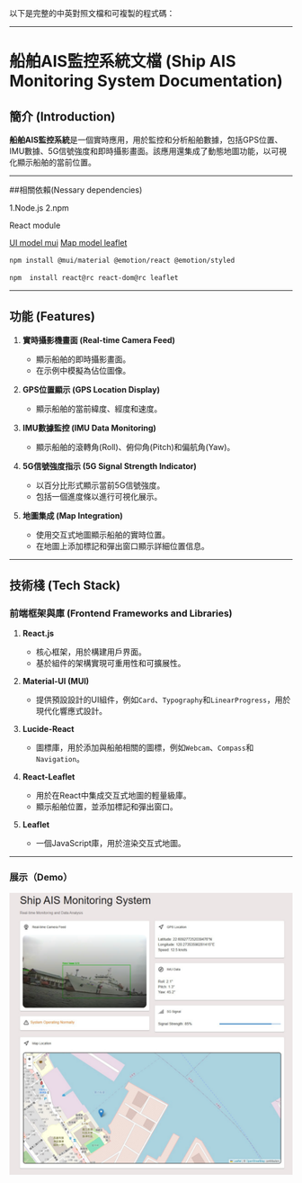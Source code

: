 以下是完整的中英對照文檔和可複製的程式碼：

---

# 船舶AIS監控系統文檔 (Ship AIS Monitoring System Documentation)

## 簡介 (Introduction)
**船舶AIS監控系統**是一個實時應用，用於監控和分析船舶數據，包括GPS位置、IMU數據、5G信號強度和即時攝影畫面。該應用還集成了動態地圖功能，以可視化顯示船舶的當前位置。

---
##相關依賴(Nessary dependencies)

1.Node.js
2.npm

React module

[UI model mui](https://mui.com/material-ui/)
[Map model leaflet](https://react-leaflet.js.org/)
```bash
npm install @mui/material @emotion/react @emotion/styled
```
```bash
npm  install react@rc react-dom@rc leaflet
```
---
## 功能 (Features)
1. **實時攝影機畫面 (Real-time Camera Feed)**
   - 顯示船舶的即時攝影畫面。
   - 在示例中模擬為佔位圖像。

2. **GPS位置顯示 (GPS Location Display)**
   - 顯示船舶的當前緯度、經度和速度。

3. **IMU數據監控 (IMU Data Monitoring)**
   - 顯示船舶的滾轉角(Roll)、俯仰角(Pitch)和偏航角(Yaw)。

4. **5G信號強度指示 (5G Signal Strength Indicator)**
   - 以百分比形式顯示當前5G信號強度。
   - 包括一個進度條以進行可視化展示。

5. **地圖集成 (Map Integration)**
   - 使用交互式地圖顯示船舶的實時位置。
   - 在地圖上添加標記和彈出窗口顯示詳細位置信息。

---

## 技術棧 (Tech Stack)

### 前端框架與庫 (Frontend Frameworks and Libraries)
1. **React.js**
   - 核心框架，用於構建用戶界面。
   - 基於組件的架構實現可重用性和可擴展性。

2. **Material-UI (MUI)**
   - 提供預設設計的UI組件，例如`Card`、`Typography`和`LinearProgress`，用於現代化響應式設計。

3. **Lucide-React**
   - 圖標庫，用於添加與船舶相關的圖標，例如`Webcam`、`Compass`和`Navigation`。

4. **React-Leaflet**
   - 用於在React中集成交互式地圖的輕量級庫。
   - 顯示船舶位置，並添加標記和彈出窗口。

5. **Leaflet**
   - 一個JavaScript庫，用於渲染交互式地圖。

---

### 展示（Demo）

![demo](https://github.com/ImChouOWO/Smart-Ship-Automatic-Identification-System/blob/main/img/AIS.png)



